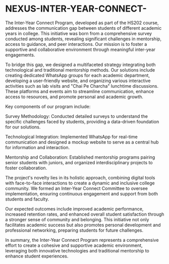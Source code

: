 # NEXUS-INTER-YEAR-CONNECT-
The Inter-Year Connect Program, developed as part of the HS202 course, addresses the communication gap between students of different academic years in college. This initiative was born from a comprehensive survey conducted among students, revealing significant challenges in mentorship, access to guidance, and peer interactions. Our mission is to foster a supportive and collaborative environment through meaningful inter-year engagements.

To bridge this gap, we designed a multifaceted strategy integrating both technological and traditional mentorship methods. Our solutions include creating dedicated WhatsApp groups for each academic department, developing a user-friendly website, and organizing various interactive activities such as lab visits and "Chai Pe Charcha" lunchtime discussions. These platforms and events aim to streamline communication, enhance access to resources, and promote personal and academic growth.

Key components of our program include:

Survey Methodology: Conducted detailed surveys to understand the specific challenges faced by students, providing a data-driven foundation for our solutions.

Technological Integration: Implemented WhatsApp for real-time communication and designed a mockup website to serve as a central hub for information and interaction.

Mentorship and Collaboration: Established mentorship programs pairing senior students with juniors, and organized interdisciplinary projects to foster collaboration.

The project's novelty lies in its holistic approach, combining digital tools with face-to-face interactions to create a dynamic and inclusive college community. We formed an Inter-Year Connect Committee to oversee implementation, ensuring continuous engagement and support from both students and faculty.

Our expected outcomes include improved academic performance, increased retention rates, and enhanced overall student satisfaction through a stronger sense of community and belonging. This initiative not only facilitates academic success but also promotes personal development and professional networking, preparing students for future challenges.

In summary, the Inter-Year Connect Program represents a comprehensive effort to create a cohesive and supportive academic environment, leveraging both innovative technologies and traditional mentorship to enhance student experiences.
